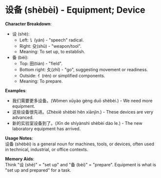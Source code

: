 # **设备 (shèbèi) - Equipment; Device**

**Character Breakdown**:  
- 设 (shè):
  - Left: 讠(yán) - "speech" radical.
  - Right: 殳(shū) - "weapon/tool".
  - Meaning: To set up, to establish.  
- 备 (bèi):
  - Top: 田(tián) - "field".
  - Bottom right: 夂(zhǐ) - "go", suggesting movement or readiness.
  - Outside: 亻(rén) or simplified components.
  - Meaning: To prepare.

**Examples**:  
- 我们需要更多设备。(Wǒmen xūyào gèng duō shèbèi.) - We need more equipment.  
- 这些设备很先进。(Zhèxiē shèbèi hěn xiānjìn.) - These devices are very advanced.  
- 新的实验室设备到了。(Xīn de shíyànshì shèbèi dào le.) - The new laboratory equipment has arrived.

**Usage Notes**:  
设备 (shèbèi) is a general noun for machines, tools, or devices, often used in technical, industrial, or office contexts.

**Memory Aids**:  
Think "设 (shè)" = "set up" and "备 (bèi)" = "prepare". Equipment is what is "set up and prepared" for a task.